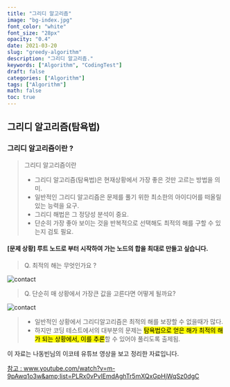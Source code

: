 ```yaml
---
title: "그리디 알고리즘"
image: "bg-index.jpg"
font_color: "white"
font_size: "28px"
opacity: "0.4"
date: 2021-03-20
slug: "greedy-algorithm"
description: "그리디 알고리즘."
keywords: ["Algorithm", "CodingTest"]
draft: false
categories: ["Algorithm"]
tags: ["Algorithm"]
math: false
toc: true
---
```


## 그리디 알고리즘(탐욕법) 

### 그리디 알고리즘이란 ? 

>  그리디 알고리즘이란
>	- 그리디 알고리즘(탐욕법)은 현재상황에서 가장 좋은 것만 고르는 방법을 의미.
>	- 일반적인 그리디 알고리즘은 문제를 풀기 위한 최소한의 아이디어를 떠올릴  있는 능력을 요구. 
>	- 그리디 해법은 그 정당성 분석이 중요.
>	- 단순히 가장 좋아 보이는 것을 반복적으로 선택해도 최적의 해를 구할 수 있는지 검토 필요.

 
#### [문제 상황] 루트 노드로 부터 시작하여 가는 노드의 합을 최대로 만들고 싶습니다.
	
>	Q. 최적의 해는 무엇인가요 ?

![contact](/images/algorithm/greedy/greedy_q_01.PNG)

>	Q. 단순히 매 상황에서 가장큰 값을 고른다면 어떻게 될까요?

![contact](/images/algorithm/greedy/greedy_q_02.PNG)


>	- 일반적인 상황에서 그리디알고리즘은 최적의 해를 보장할 수 없을때가 많다.
>	- 하지만 코딩 테스트에서의 대부분의 문제는 <mark>탐욕법으로 얻은 해가 최적의 해가 되는 상황에서, 이를 추론</mark>할 수 있어야 풀리도록 출제됨.


이 자료는 나동빈님의 이코테 유튜브 영상을 보고 정리한 자료입니다.
<br>

<a href="https://www.youtube.com/watch?v=m-9pAwq1o3w&amp;list=PLRx0vPvlEmdAghTr5mXQxGpHjWqSz0dgC">참고 : www.youtube.com/watch?v=m-9pAwq1o3w&amp;list=PLRx0vPvlEmdAghTr5mXQxGpHjWqSz0dgC</a>




